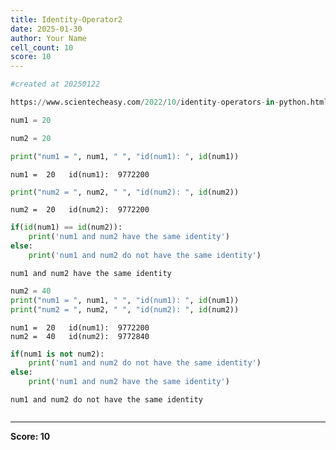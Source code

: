 ```yaml
---
title: Identity-Operator2
date: 2025-01-30
author: Your Name
cell_count: 10
score: 10
---
```


```python
#created at 20250122
```


```python
https://www.scientecheasy.com/2022/10/identity-operators-in-python.html/
```


```python
num1 = 20
```


```python
num2 = 20
```


```python
print("num1 = ", num1, " ", "id(num1): ", id(num1))
```

    num1 =  20   id(num1):  9772200



```python
print("num2 = ", num2, " ", "id(num2): ", id(num2))
```

    num2 =  20   id(num2):  9772200



```python
if(id(num1) == id(num2)):
    print('num1 and num2 have the same identity')
else:
    print('num1 and num2 do not have the same identity')
```

    num1 and num2 have the same identity



```python
num2 = 40
print("num1 = ", num1, " ", "id(num1): ", id(num1))
print("num2 = ", num2, " ", "id(num2): ", id(num2))
```

    num1 =  20   id(num1):  9772200
    num2 =  40   id(num2):  9772840



```python
if(num1 is not num2):
    print('num1 and num2 do not have the same identity')
else:
    print('num1 and num2 have the same identity')

```

    num1 and num2 do not have the same identity



```python

```


---
**Score: 10**